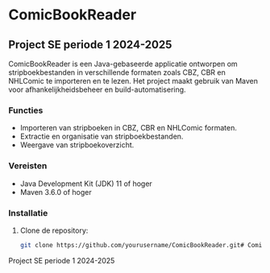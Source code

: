# ComicBookReader

## Project SE periode 1 2024-2025

ComicBookReader is een Java-gebaseerde applicatie ontworpen om stripboekbestanden in verschillende formaten zoals CBZ, CBR en NHLComic te importeren en te lezen. Het project maakt gebruik van Maven voor afhankelijkheidsbeheer en build-automatisering.

### Functies

- Importeren van stripboeken in CBZ, CBR en NHLComic formaten.
- Extractie en organisatie van stripboekbestanden.
- Weergave van stripboekoverzicht.

### Vereisten

- Java Development Kit (JDK) 11 of hoger
- Maven 3.6.0 of hoger

### Installatie

1. Clone de repository:
   ```sh
   git clone https://github.com/yourusername/ComicBookReader.git# ComicBookReader
 Project SE periode 1 2024-2025
